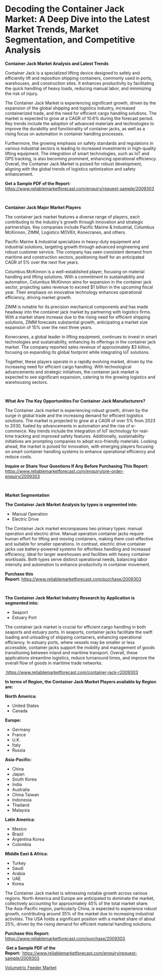 <p><h1>Decoding the Container Jack Market: A Deep Dive into the Latest Market Trends, Market Segmentation, and Competitive Analysis</h1></p><p><strong>Container Jack Market Analysis and Latest Trends</strong></p>
<p><p>Container Jack is a specialized lifting device designed to safely and efficiently lift and reposition shipping containers, commonly used in ports, warehouses, and construction sites. It enhances productivity by facilitating the quick handling of heavy loads, reducing manual labor, and minimizing the risk of injury.</p><p>The Container Jack Market is experiencing significant growth, driven by the expansion of the global shipping and logistics industry, increased containerized trade, and the need for efficient cargo handling solutions. The market is expected to grow at a CAGR of 10.6% during the forecast period. Key trends include the adoption of advanced materials and technologies to improve the durability and functionality of container jacks, as well as a rising focus on automation in container handling processes. </p><p>Furthermore, the growing emphasis on safety standards and regulations in various industrial sectors is leading to increased investments in high-quality lifting equipment. The integration of smart technologies, such as IoT and GPS tracking, is also becoming prominent, enhancing operational efficiency. Overall, the Container Jack Market is poised for robust development, aligning with the global trends of logistics optimization and safety enhancement.</p></p>
<p><strong>Get a Sample PDF of the Report:&nbsp;</strong> <a href="https://www.reliablemarketforecast.com/enquiry/request-sample/2009303?utm_campaign=2516&utm_medium=2&utm_source=Github&utm_content=ia&utm_term=10042025&utm_id=container-jack">https://www.reliablemarketforecast.com/enquiry/request-sample/2009303</a></p>
<p>&nbsp;</p>
<p><strong>Container Jack Major Market Players</strong></p>
<p><p>The container jack market features a diverse range of players, each contributing to the industry's growth through innovation and strategic partnerships. Key companies include Pacific Marine & Industrial, Columbus McKinnon, ZIMM, Logistics MOVEit, Konecranes, and others.</p><p>Pacific Marine & Industrial specializes in heavy-duty equipment and industrial solutions, targeting growth through advanced engineering and robust customer service. The company has seen consistent demand from maritime and construction sectors, positioning itself for an anticipated CAGR of 5% over the next five years.</p><p>Columbus McKinnon is a well-established player, focusing on material handling and lifting solutions. With a commitment to sustainability and automation, Columbus McKinnon aims for expansion in the container jack sector, projecting sales revenue to exceed $1 billion in the upcoming fiscal year. Their emphasis on innovative technology enhances operational efficiency, driving market growth.</p><p>ZIMM is notable for its precision mechanical components and has made headway into the container jack market by partnering with logistics firms. With a market share increase due to the rising need for efficient shipping solutions, ZIMM forecasts substantial growth, anticipating a market size expansion of 15% over the next three years.</p><p>Konecranes, a global leader in lifting equipment, continues to invest in smart technologies and sustainability, enhancing its offerings in the container jack market. The company reported sales revenue of approximately $3 billion, focusing on expanding its global footprint while integrating IoT solutions.</p><p>Together, these players operate in a rapidly evolving market, driven by the increasing need for efficient cargo handling. With technological advancements and strategic initiatives, the container jack market is expected to see significant expansion, catering to the growing logistics and warehousing sectors. </p></p>
<p>&nbsp;</p>
<p><strong>What Are The Key Opportunities For Container Jack Manufacturers?</strong></p>
<p><p>The Container Jack market is experiencing robust growth, driven by the surge in global trade and the increasing demand for efficient logistics solutions. The market is projected to grow at a CAGR of over 5% from 2023 to 2030, fueled by advancements in automation and the rise of e-commerce. Key trends include the integration of IoT technology for real-time tracking and improved safety features. Additionally, sustainability initiatives are prompting companies to adopt eco-friendly materials. Looking ahead, the market is poised for innovation, with emerging players focusing on smart container handling systems to enhance operational efficiency and reduce costs.</p></p>
<p><strong>Inquire or Share Your Questions If Any Before Purchasing This Report:</strong> <a href="https://www.reliablemarketforecast.com/enquiry/pre-order-enquiry/2009303?utm_campaign=2516&utm_medium=2&utm_source=Github&utm_content=ia&utm_term=10042025&utm_id=container-jack">https://www.reliablemarketforecast.com/enquiry/pre-order-enquiry/2009303</a></p>
<p>&nbsp;</p>
<p><strong>Market Segmentation</strong></p>
<p><strong>The Container Jack Market Analysis by types is segmented into:</strong></p>
<p><ul><li>Manual Operation</li><li>Electric Drive</li></ul></p>
<p><p>The Container Jack market encompasses two primary types: manual operation and electric drive. Manual operation container jacks require human effort for lifting and moving containers, making them cost-effective and suitable for smaller operations. In contrast, electric drive container jacks use battery-powered systems for effortless handling and increased efficiency, ideal for larger warehouses and facilities with heavy container workloads. Both types serve distinct operational needs, balancing labor intensity and automation to enhance productivity in container movement.</p></p>
<p><strong>Purchase this Report:&nbsp;</strong><a href="https://www.reliablemarketforecast.com/purchase/2009303?utm_campaign=2516&utm_medium=2&utm_source=Github&utm_content=ia&utm_term=10042025&utm_id=container-jack">https://www.reliablemarketforecast.com/purchase/2009303</a></p>
<p>&nbsp;</p>
<p><strong>The Container Jack Market Industry Research by Application is segmented into:</strong></p>
<p><ul><li>Seaport</li><li>Estuary Port</li></ul></p>
<p><p>The container jack market is crucial for efficient cargo handling in both seaports and estuary ports. In seaports, container jacks facilitate the swift loading and unloading of shipping containers, enhancing operational efficiency. In estuary ports, where vessels may be smaller or less accessible, container jacks support the mobility and management of goods transitioning between inland and maritime transport. Overall, these applications streamline logistics, reduce turnaround times, and improve the overall flow of goods in maritime trade networks.</p></p>
<p><a href="https://www.reliablemarketforecast.com/container-jack-r2009303?utm_campaign=2516&utm_medium=2&utm_source=Github&utm_content=ia&utm_term=10042025&utm_id=container-jack">&nbsp;https://www.reliablemarketforecast.com/container-jack-r2009303</a></p>
<p><strong>In terms of Region, the Container Jack Market Players available by Region are:</strong></p>
<p>
    <p> <strong> North America: </strong>
        <ul>
            <li>United States</li>
            <li>Canada</li>
        </ul>
        </p> 
    <p> <strong> Europe: </strong>
        <ul>
            <li>Germany</li>
            <li>France</li>
            <li>U.K.</li>
            <li>Italy</li>
            <li>Russia</li>
        </ul>
        </p> 
    <p> <strong> Asia-Pacific: </strong>
        <ul>
            <li>China</li>
            <li>Japan</li>
            <li>South Korea</li>
            <li>India</li>
            <li>Australia</li>
            <li>China Taiwan</li>
            <li>Indonesia</li>
            <li>Thailand</li>
            <li>Malaysia</li>
        </ul>
        </p> 
    <p> <strong> Latin America: </strong>
        <ul>
            <li>Mexico</li>
            <li>Brazil</li>
            <li>Argentina Korea</li>
            <li>Colombia</li>
        </ul>
        </p> 
    <p> <strong> Middle East & Africa: </strong>
        <ul>
            <li>Turkey</li>
            <li>Saudi</li>
            <li>Arabia</li>
            <li>UAE</li>
            <li>Korea</li>
        </ul>
    </p>
    </p>
<p><p>The Container Jack market is witnessing notable growth across various regions. North America and Europe are anticipated to dominate the market, collectively accounting for approximately 45% of the total market share. The Asia-Pacific region, particularly China, is expected to experience robust growth, contributing around 35% of the market due to increasing industrial activities. The USA holds a significant position with a market share of about 25%, driven by the rising demand for efficient material handling solutions.</p></p>
<p><strong>Purchase this Report: </strong><a href="https://www.reliablemarketforecast.com/purchase/2009303?utm_campaign=2516&utm_medium=2&utm_source=Github&utm_content=ia&utm_term=10042025&utm_id=container-jack">https://www.reliablemarketforecast.com/purchase/2009303</a></p>
<p>&nbsp;<strong>Get a Sample PDF of the Report:&nbsp;&nbsp;</strong><a href="https://www.reliablemarketforecast.com/enquiry/request-sample/2009303?utm_campaign=2516&utm_medium=2&utm_source=Github&utm_content=ia&utm_term=10042025&utm_id=container-jack">https://www.reliablemarketforecast.com/enquiry/request-sample/2009303</a></p>
<p><strong></strong></p>
<p><p><a href="https://github.com/kukolkasimo5/Market-Research-Report-List-1/blob/main/volumetric-feeder-market.md?utm_campaign=2516&utm_medium=2&utm_source=Github&utm_content=ia&utm_term=10042025&utm_id=container-jack">Volumetric Feeder Market</a></p></p>